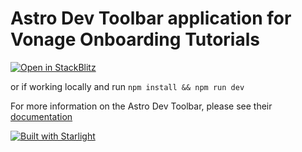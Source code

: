 # Astro Dev Toolbar application for Vonage Onboarding Tutorials

[![Open in StackBlitz](https://developer.stackblitz.com/img/open_in_stackblitz.svg)](https://stackblitz.com/fork/github/Vonage-Community/tutorial-interactive_tutorials/tree/main/toolbar-app/)

or if working locally and run `npm install && npm run dev`

For more information on the Astro Dev Toolbar, please see their [documentation](https://docs.astro.build/en/guides/dev-toolbar/)

[![Built with Starlight](https://astro.badg.es/v2/built-with-starlight/tiny.svg)](https://starlight.astro.build)
